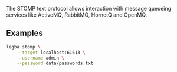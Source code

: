 The STOMP text protocol allows interaction with message queueing services like ActiveMQ, RabbitMQ, HornetQ and OpenMQ.

## Examples

```sh
legba stomp \
    --target localhost:61613 \
    --username admin \
    --password data/passwords.txt
```
